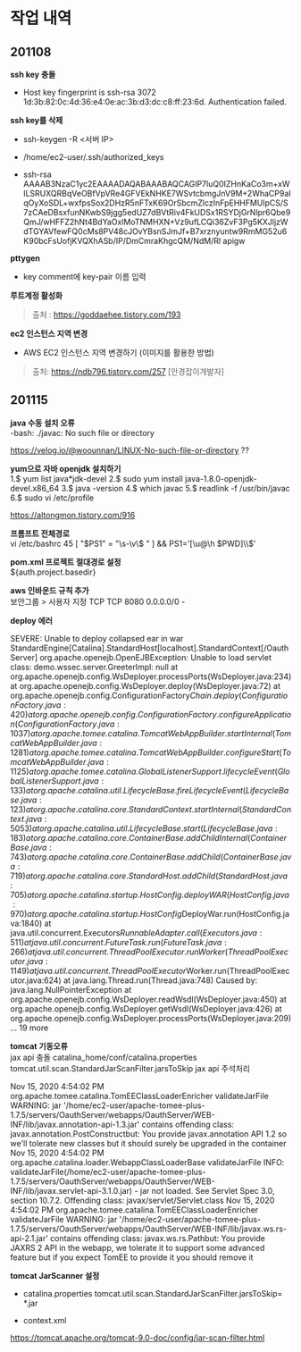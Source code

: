 # 작업 내역
## 201108

**ssh key 충돌**
* Host key fingerprint is ssh-rsa 3072 1d:3b:82:0c:4d:36:e4:0e:ac:3b:d3:dc:c8:ff:23:6d. Authentication failed.


**ssh key를 삭제**
* ssh-keygen -R <서버 IP>

* /home/ec2-user/.ssh/authorized_keys

* ssh-rsa AAAAB3NzaC1yc2EAAAADAQABAAABAQCAGIP7luQ0IZHnKaCo3m+xWlLSRUXQRBqVeOBfVpVRe4GFVEkNHKE7WSvtcbmgJnV9M+2WhaCP9aIqOyXoSDL+wxfpsSox2DHzR5nFTxK69OrSbcmZlczInFpEHHFMUlpCS/S7zCAeDBsxfunNKwbS9jgg5edUZ7dBVtRiv4FkUDSx1RSYDjGrNlpr6Qbe9QmJ/wHFFZ2hNt4BdYaOxlMoTNMHXN+Vz9ufLCQi36ZvF3Pg5KXJljzWdTGYAVfewFQ0cMs8PV48cJOvYBsnSJmJf+B7xrznyuntw9RmMG52u6K90bcFsUofjKVQXhASb/IP/DmCmraKhgcQM/NdM/Rl apigw


**pttygen** 
* key comment에 key-pair 이름 입력



**루트계정 활성화** 
>출처 : https://goddaehee.tistory.com/193


**ec2 인스턴스 지역 변경**
* AWS EC2 인스턴스 지역 변경하기 (이미지를 활용한 방법)
>출처: https://ndb796.tistory.com/257 [안경잡이개발자]

## 201115
**java 수동 설치 오류**  
-bash: ./javac: No such file or directory

https://velog.io/@woounnan/LINUX-No-such-file-or-directory 
??

**yum으로 자바 openjdk 설치하기**  
1.$ yum list java*jdk-devel
2.$ sudo yum install java-1.8.0-openjdk-devel.x86_64
3.$ java -version
4.$ which javac
5.$ readlink -f /usr/bin/javac   
6.$ sudo vi /etc/profile
 
https://altongmon.tistory.com/916

**프롬프트 전체경로**  
vi /etc/bashrc
45     [ "$PS1" = "\\s-\\v\\\$ " ] && PS1='[\u@\h $PWD]\\$'


**pom.xml 프로젝트 절대경로 설정**  
${auth.project.basedir}

**aws 인바운드 규칙 추가**  
보안그룹 > 사용자 지정 TCP	TCP	8080	0.0.0.0/0	-

**deploy 에러**  

SEVERE: Unable to deploy collapsed ear in war StandardEngine[Catalina].StandardHost[localhost].StandardContext[/OauthServer]
org.apache.openejb.OpenEJBException: Unable to load servlet class: demo.wssec.server.GreeterImpl: null
        at org.apache.openejb.config.WsDeployer.processPorts(WsDeployer.java:234)
        at org.apache.openejb.config.WsDeployer.deploy(WsDeployer.java:72)
        at org.apache.openejb.config.ConfigurationFactory$Chain.deploy(ConfigurationFactory.java:420)
        at org.apache.openejb.config.ConfigurationFactory.configureApplication(ConfigurationFactory.java:1037)
        at org.apache.tomee.catalina.TomcatWebAppBuilder.startInternal(TomcatWebAppBuilder.java:1281)
        at org.apache.tomee.catalina.TomcatWebAppBuilder.configureStart(TomcatWebAppBuilder.java:1125)
        at org.apache.tomee.catalina.GlobalListenerSupport.lifecycleEvent(GlobalListenerSupport.java:133)
        at org.apache.catalina.util.LifecycleBase.fireLifecycleEvent(LifecycleBase.java:123)
        at org.apache.catalina.core.StandardContext.startInternal(StandardContext.java:5053)
        at org.apache.catalina.util.LifecycleBase.start(LifecycleBase.java:183)
        at org.apache.catalina.core.ContainerBase.addChildInternal(ContainerBase.java:743)
        at org.apache.catalina.core.ContainerBase.addChild(ContainerBase.java:719)
        at org.apache.catalina.core.StandardHost.addChild(StandardHost.java:705)
        at org.apache.catalina.startup.HostConfig.deployWAR(HostConfig.java:970)
        at org.apache.catalina.startup.HostConfig$DeployWar.run(HostConfig.java:1840)
        at java.util.concurrent.Executors$RunnableAdapter.call(Executors.java:511)
        at java.util.concurrent.FutureTask.run(FutureTask.java:266)
        at java.util.concurrent.ThreadPoolExecutor.runWorker(ThreadPoolExecutor.java:1149)
        at java.util.concurrent.ThreadPoolExecutor$Worker.run(ThreadPoolExecutor.java:624)
        at java.lang.Thread.run(Thread.java:748)
Caused by: java.lang.NullPointerException
        at org.apache.openejb.config.WsDeployer.readWsdl(WsDeployer.java:450)
        at org.apache.openejb.config.WsDeployer.getWsdl(WsDeployer.java:426)
        at org.apache.openejb.config.WsDeployer.processPorts(WsDeployer.java:209)
        ... 19 more

**tomcat 기동오류**  
jax api 충돌
catalina_home/conf/catalina.properties
tomcat.util.scan.StandardJarScanFilter.jarsToSkip
jax api 주석처리



Nov 15, 2020 4:54:02 PM org.apache.tomee.catalina.TomEEClassLoaderEnricher validateJarFile
WARNING: jar '/home/ec2-user/apache-tomee-plus-1.7.5/servers/OauthServer/webapps/OauthServer/WEB-INF/lib/javax.annotation-api-1.3.jar' contains offending class: javax.annotation.PostConstructbut: You provide javax.annotation API 1.2 so we'll tolerate new classes but it should surely be upgraded in the container
Nov 15, 2020 4:54:02 PM org.apache.catalina.loader.WebappClassLoaderBase validateJarFile
INFO: validateJarFile(/home/ec2-user/apache-tomee-plus-1.7.5/servers/OauthServer/webapps/OauthServer/WEB-INF/lib/javax.servlet-api-3.1.0.jar) - jar not loaded. See Servlet Spec 3.0, section 10.7.2. Offending class: javax/servlet/Servlet.class
Nov 15, 2020 4:54:02 PM org.apache.tomee.catalina.TomEEClassLoaderEnricher validateJarFile
WARNING: jar '/home/ec2-user/apache-tomee-plus-1.7.5/servers/OauthServer/webapps/OauthServer/WEB-INF/lib/javax.ws.rs-api-2.1.jar' contains offending class: javax.ws.rs.Pathbut: You provide JAXRS 2 API in the webapp, we tolerate it to support some advanced feature but if you expect TomEE to provide it you should remove it

**tomcat  JarScanner 설정**    

* catalina.properties
tomcat.util.scan.StandardJarScanFilter.jarsToSkip=\
 *.jar

* context.xml
<JarScanner>
    <JarScanFilter
        pluggabilityScan="${tomcat.util.scan.StandardJarScanFilter.jarsToScan},
                       my_pluggable_feature.jar"/>
  </JarScanner>

https://tomcat.apache.org/tomcat-9.0-doc/config/jar-scan-filter.html
